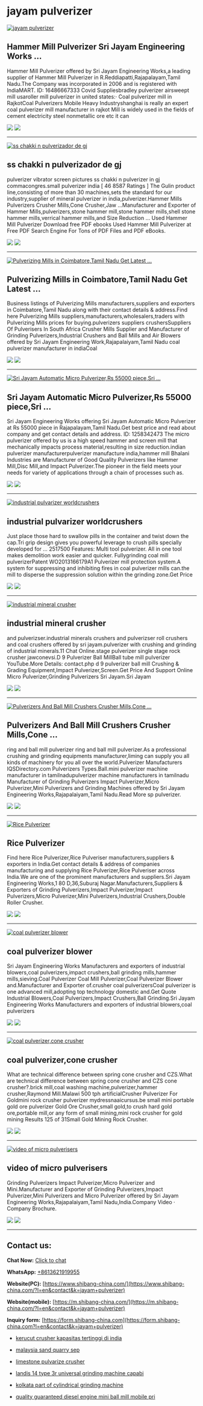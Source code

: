 # jayam pulverizer

<a href="https://swt.shibang-china.com/?l=en&img&k=jayam+pulverizer" target="_blank">![jayam pulverizer](http://static.shibang-china.com/all-800x300/724.jpg)</a>

## Hammer Mill Pulverizer Sri Jayam Engineering Works …
Hammer Mill Pulverizer offered by Sri Jayam Engineering Works,a leading supplier of Hammer Mill Pulverizer in R.Reddiapatti,Rajapalayam,Tamil Nadu.The Company was incorporated in 2006 and is registered with IndiaMART. ID: 16486667333 Covid Suppliesbradley pulverizer airsweept mill usaroller mill pulverizer in united states:&#183; Coal pulverizer mill in RajkotCoal Pulverizers Mobile Heavy Industryshanghai is really an expert coal pulverizer mill manufacturer in rajkot Mill is widely used in the fields of cement electricity steel nonmetallic ore etc it can


<a href="https://whatsapp.shibangsoft.com/WhatsApp.php" target="_blank" title="WhatsApp">![](http://static.shibang-china.com/icon/whatsapp.png)</a> <a href="https://swt.shibang-china.com/?l=en&icon&k=jayam+pulverizer" target="_blank">![](http://static.shibang-china.com/icon/chat-en.png)</a>

---

<a href="https://swt.shibang-china.com/?l=en&img&k=jayam+pulverizer" target="_blank">![ss chakki n pulverizador de gj](http://static.shibang-china.com/all-800x300/843.jpg)</a>

## ss chakki n pulverizador de gj
pulverizer vibrator screen pictures ss chakki n pulverizer in gj commacongres.small pulverizer india [ 46 8587 Ratings ] The Gulin product line,consisting of more than 30 machines,sets the standard for our industry,supplier of mineral pulverizer in india,pulverizer.Hammer Mills Pulverizers Crusher Mills,Cone Crusher,Jaw …Manufacturer and Exporter of Hammer Mills,pulverizers,stone hammer mill,stone hammer mills,shell stone hammer mills,verrical hammer mills,and Size Reduction … Used Hammer Mill Pulverizer Download free PDF ebooks Used Hammer Mill Pulverizer at Free PDF Search Engine For Tons of PDF Files and PDF eBooks.


<a href="https://whatsapp.shibangsoft.com/WhatsApp.php" target="_blank" title="WhatsApp">![](http://static.shibang-china.com/icon/whatsapp.png)</a> <a href="https://swt.shibang-china.com/?l=en&icon&k=jayam+pulverizer" target="_blank">![](http://static.shibang-china.com/icon/chat-en.png)</a>

---

<a href="https://swt.shibang-china.com/?l=en&img&k=jayam+pulverizer" target="_blank">![Pulverizing Mills in Coimbatore,Tamil Nadu Get Latest …](http://static.shibang-china.com/all-800x300/1506.jpg)</a>

## Pulverizing Mills in Coimbatore,Tamil Nadu Get Latest …
Business listings of Pulverizing Mills manufacturers,suppliers and exporters in Coimbatore,Tamil Nadu along with their contact details &amp; address.Find here Pulverizing Mills suppliers,manufacturers,wholesalers,traders with Pulverizing Mills prices for buying.pulverizers suppliers crushersSuppliers Of Pulverisers In South Africa Crusher Mills Supplier and Manufacturer of Grinding Pulverizers,Industrial Crushers and Ball Mills and Air Blowers offered by Sri Jayam Engineering Work,Rajapalaiyam,Tamil Nadu coal pulverizer manufacturer in indiaCoal


<a href="https://whatsapp.shibangsoft.com/WhatsApp.php" target="_blank" title="WhatsApp">![](http://static.shibang-china.com/icon/whatsapp.png)</a> <a href="https://swt.shibang-china.com/?l=en&icon&k=jayam+pulverizer" target="_blank">![](http://static.shibang-china.com/icon/chat-en.png)</a>

---

<a href="https://swt.shibang-china.com/?l=en&img&k=jayam+pulverizer" target="_blank">![Sri Jayam Automatic Micro Pulverizer,Rs 55000 piece,Sri …](http://static.shibang-china.com/all-800x300/840.jpg)</a>

## Sri Jayam Automatic Micro Pulverizer,Rs 55000 piece,Sri …
Sri Jayam Engineering Works offering Sri Jayam Automatic Micro Pulverizer at Rs 55000 piece in Rajapalayam,Tamil Nadu.Get best price and read about company and get contact details and address. ID: 1258342473 The micro pulverizer offered by us is a high speed hammer and screen mill that mechanically impacts process material,resulting in size reduction.indian pulverizer manufacturerpulverizer manufacture india,hammer mill Bhalani Industries are Manufacturer of Good Quality Pulverizers like Hammer Mill,Disc Mill,and Impact Pulverizer.The pioneer in the field meets your needs for variety of applications through a chain of processes such as.


<a href="https://whatsapp.shibangsoft.com/WhatsApp.php" target="_blank" title="WhatsApp">![](http://static.shibang-china.com/icon/whatsapp.png)</a> <a href="https://swt.shibang-china.com/?l=en&icon&k=jayam+pulverizer" target="_blank">![](http://static.shibang-china.com/icon/chat-en.png)</a>

---

<a href="https://swt.shibang-china.com/?l=en&img&k=jayam+pulverizer" target="_blank">![industrial pulvarizer worldcrushers](http://static.shibang-china.com/all-800x300/143.jpg)</a>

## industrial pulvarizer worldcrushers
Just place those hard to swallow pills in the container and twist down the cap.Tri grip design gives you powerful leverage to crush pills specially developed for … 2517500 Features: Multi tool pulverizer. All in one tool makes demolition work easier and quicker. Fullygrinding coal mill pulverizerPatent WO2013166179A1 Pulverizer mill protection system.A system for suppressing and inhibiting fires in coal pulverizer mills can.the mill to disperse the suppression solution within the grinding zone.Get Price


<a href="https://whatsapp.shibangsoft.com/WhatsApp.php" target="_blank" title="WhatsApp">![](http://static.shibang-china.com/icon/whatsapp.png)</a> <a href="https://swt.shibang-china.com/?l=en&icon&k=jayam+pulverizer" target="_blank">![](http://static.shibang-china.com/icon/chat-en.png)</a>

---

<a href="https://swt.shibang-china.com/?l=en&img&k=jayam+pulverizer" target="_blank">![industrial mineral crusher](http://static.shibang-china.com/all-800x300/1199.jpg)</a>

## industrial mineral crusher
and pulverizser.industrial minerals crushers and pulverizser roll crushers and coal crushers offered by sri jayam.pulverizer with crushing and grinding of industrial minerals.11 Chat Online.stage pulverizer single stage rock crusher jawconevsi.D 9 Pulverizer Ball MillBall tube mill pulverizer YouTube.More Details: contact.php d 9 pulverizer ball mill Crushing &amp; Grading Equipment,Impact Pulverizer,Screen.Get Price And Support Online Micro Pulverizer,Grinding Pulverizers Sri Jayam.Sri Jayam


<a href="https://whatsapp.shibangsoft.com/WhatsApp.php" target="_blank" title="WhatsApp">![](http://static.shibang-china.com/icon/whatsapp.png)</a> <a href="https://swt.shibang-china.com/?l=en&icon&k=jayam+pulverizer" target="_blank">![](http://static.shibang-china.com/icon/chat-en.png)</a>

---

<a href="https://swt.shibang-china.com/?l=en&img&k=jayam+pulverizer" target="_blank">![Pulverizers And Ball Mill Crushers Crusher Mills,Cone …](http://static.shibang-china.com/all-800x300/1306.jpg)</a>

## Pulverizers And Ball Mill Crushers Crusher Mills,Cone …
ring and ball mill pulverizer ring and ball mill pulverizer.As a professional crushing and grinding equipments manufacturer,liming can supply you all kinds of machinery for you all over the world.Pulverizer Manufacturers IQSDirectory.com Pulverizers Types.Ball.mini pulverizer machine manufacturer in tamilnadupulverizer machine manufacturers in tamilnadu Manufacturer of Grinding Pulverizers Impact Pulverizer,Micro Pulverizer,Mini Pulverizers and Grinding Machines offered by Sri Jayam Engineering Works,Rajapalaiyam,Tamil Nadu.Read More sp pulverizer.


<a href="https://whatsapp.shibangsoft.com/WhatsApp.php" target="_blank" title="WhatsApp">![](http://static.shibang-china.com/icon/whatsapp.png)</a> <a href="https://swt.shibang-china.com/?l=en&icon&k=jayam+pulverizer" target="_blank">![](http://static.shibang-china.com/icon/chat-en.png)</a>

---

<a href="https://swt.shibang-china.com/?l=en&img&k=jayam+pulverizer" target="_blank">![Rice Pulverizer](http://static.shibang-china.com/all-800x300/794.jpg)</a>

## Rice Pulverizer
Find here Rice Pulverizer,Rice Pulveriser manufacturers,suppliers &amp; exporters in India.Get contact details &amp; address of companies manufacturing and supplying Rice Pulverizer,Rice Pulveriser across India.We are one of the prominent manufacturers and suppliers.Sri Jayam Engineering Works,1 80 D,36,Suburaj Nagar.Manufacturers,Suppliers &amp; Exporters of Grinding Pulverizers,Impact Pulverizer,Impact Pulverizers,Micro Pulverizer,Mini Pulverizers,Industrial Crushers,Double Roller Crusher.


<a href="https://whatsapp.shibangsoft.com/WhatsApp.php" target="_blank" title="WhatsApp">![](http://static.shibang-china.com/icon/whatsapp.png)</a> <a href="https://swt.shibang-china.com/?l=en&icon&k=jayam+pulverizer" target="_blank">![](http://static.shibang-china.com/icon/chat-en.png)</a>

---

<a href="https://swt.shibang-china.com/?l=en&img&k=jayam+pulverizer" target="_blank">![coal pulverizer blower](http://static.shibang-china.com/all-800x300/676.jpg)</a>

## coal pulverizer blower
Sri Jayam Engineering Works Manufacturers and exporters of industrial blowers,coal pulverizers,impact crushers,ball grinding mills,hammer mills,sieving.Coal Pulverizer Coal Mill Pulverizer,Coal Pulverizer Blower and.Manufacturer and Exporter of.crusher coal pulverizersCoal pulverizer is one advanced mill,adopting top technology domestic and.Get Quote Industrial Blowers,Coal Pulverizers,Impact Crushers,Ball Grinding.Sri Jayam Engineering Works Manufacturers and exporters of industrial blowers,coal pulverizers


<a href="https://whatsapp.shibangsoft.com/WhatsApp.php" target="_blank" title="WhatsApp">![](http://static.shibang-china.com/icon/whatsapp.png)</a> <a href="https://swt.shibang-china.com/?l=en&icon&k=jayam+pulverizer" target="_blank">![](http://static.shibang-china.com/icon/chat-en.png)</a>

---

<a href="https://swt.shibang-china.com/?l=en&img&k=jayam+pulverizer" target="_blank">![coal pulverizer,cone crusher](http://static.shibang-china.com/all-800x300/227.jpg)</a>

## coal pulverizer,cone crusher
What are technical difference between spring cone crusher and CZS.What are technical difference between spring cone crusher and CZS cone crusher?.brick mill,coal washing machine,pulverizer,hammer crusher,Raymond Mill.Malawi 500 tph artificialCrusher Pulverizer For Goldmini rock crusher pulverizer mydressnaaicursus.be small mini portable gold ore pulverizer Gold Ore Crusher,small gold,to crush hard gold ore,portable mill,or any form of small mining,mini rock crusher for gold mining Results 125 of 31Small Gold Mining Rock Crusher.


<a href="https://whatsapp.shibangsoft.com/WhatsApp.php" target="_blank" title="WhatsApp">![](http://static.shibang-china.com/icon/whatsapp.png)</a> <a href="https://swt.shibang-china.com/?l=en&icon&k=jayam+pulverizer" target="_blank">![](http://static.shibang-china.com/icon/chat-en.png)</a>

---

<a href="https://swt.shibang-china.com/?l=en&img&k=jayam+pulverizer" target="_blank">![video of micro pulverisers](http://static.shibang-china.com/all-800x300/996.jpg)</a>

## video of micro pulverisers
Grinding Pulverizers Impact Pulverizer,Micro Pulverizer and Mini.Manufacturer and Exporter of Grinding Pulverizers,Impact Pulverizer,Mini Pulverizers and Micro Pulverizer offered by Sri Jayam Engineering Works,Rajapalaiyam,Tamil Nadu,India.Company Video &#183; Company Brochure.

<a href="https://whatsapp.shibangsoft.com/WhatsApp.php" target="_blank" title="WhatsApp">![](http://static.shibang-china.com/icon/whatsapp.png)</a> <a href="https://swt.shibang-china.com/?l=en&icon&k=jayam+pulverizer" target="_blank">![](http://static.shibang-china.com/icon/chat-en.png)</a>

---
## Contact us:

**Chat Now:** [Click to chat](https://swt.shibang-china.com?l=en&contact&k=jayam+pulverizer)

**WhatsApp:**  [+8613621919955](https://whatsapp.shibangsoft.com/WhatsApp.php)

**Website(PC):** [https://www.shibang-china.com/](https://www.shibang-china.com/?l=en&contact&k=jayam+pulverizer)

**Website(mobile):** [https://m.shibang-china.com/](https://m.shibang-china.com/?l=en&contact&k=jayam+pulverizer)

**Inquiry form:** [https://form.shibang-china.com](https://form.shibang-china.com?l=en&contact&k=jayam+pulverizer)

* [kerucut crusher kapasitas tertinggi di india](../145/kerucut%20crusher%20kapasitas%20tertinggi%20di%20india.md)

* [malaysia sand quarry sep](../142/malaysia%20sand%20quarry%20sep.md)

* [limestone pulvarize crusher](../146/limestone%20pulvarize%20crusher.md)

* [landis 14 type 3r universal grinding machine capabi](../143/landis%2014%20type%203r%20universal%20grinding%20machine%20capabi.md)

* [kolkata part of cylindrical grinding machine](../145/kolkata%20part%20of%20cylindrical%20grinding%20machine.md)

* [quality guaranteed diesel engine mini ball mill mobile pri](../144/quality%20guaranteed%20diesel%20engine%20mini%20ball%20mill%20mobile%20pri.md)